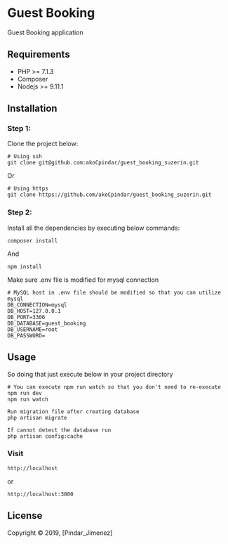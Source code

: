 # Guest Booking

Guest Booking application

## Requirements
* PHP >= 7.1.3
* Composer
* Nodejs >= 9.11.1

## Installation

### Step 1:

Clone the project below:

```
# Using ssh
git clone git@github.com:akoCpindar/guest_booking_suzerin.git
```
Or
```
# Using https
git clone https://github.com/akoCpindar/guest_booking_suzerin.git
```

### Step 2:

Install all the dependencies by executing below commands:

```
composer install
```

And

```
npm install
```

Make sure .env file is modified for mysql connection

```
# MySQL host in .env file should be modified so that you can utilize mysql
DB_CONNECTION=mysql
DB_HOST=127.0.0.1
DB_PORT=3306
DB_DATABASE=guest_booking
DB_USERNAME=root
DB_PASSWORD=
```

## Usage
So doing that just execute below in your project directory

```
# You can execute npm run watch so that you don't need to re-execute npm run dev
npm run watch
```

```
Run migration file after creating database
php artisan migrate

If cannot detect the database run
php artisan config:cache
```

### Visit
```
http://localhost
```

or

```
http://localhost:3000
```

## License
Copyright © 2019, [Pindar_Jimenez]
